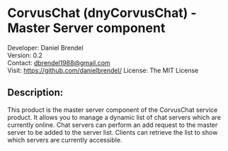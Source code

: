 # CorvusChat (dnyCorvusChat) - Master Server component

Developer: Daniel Brendel\
Version: 0.2\
Contact: dbrendel1988@gmail.com\
Visit: https://github.com/danielbrendel/
License: The MIT License

## Description:
This product is the master server component of the CorvusChat service product. It allows you
to manage a dynamic list of chat servers which are currently online. Chat servers can perform
an add request to the master server to be added to the server list. Clients can retrieve the
list to show which servers are currently accessible.